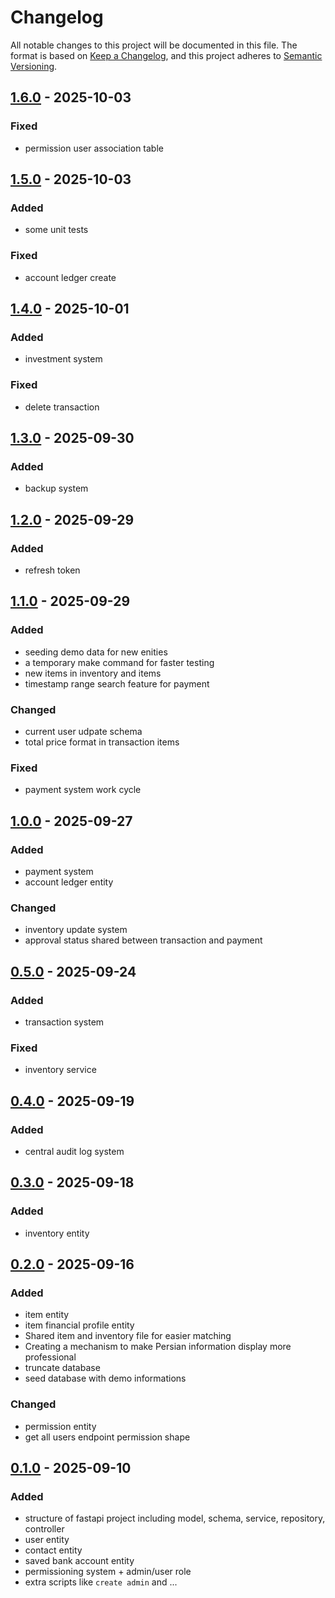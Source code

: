 # Changelog

All notable changes to this project will be documented in this file.
The format is based on [Keep a Changelog](https://keepachangelog.com/en/1.1.0/), and this project adheres to [Semantic Versioning](https://semver.org/spec/v2.0.0.html).

## [1.6.0](https://github.com/tiffany-co/backend/releases/tag/v1.6.0) - 2025-10-03
### Fixed
- permission user association table

## [1.5.0](https://github.com/tiffany-co/backend/releases/tag/v1.5.0) - 2025-10-03
### Added
- some unit tests
### Fixed
- account ledger create

## [1.4.0](https://github.com/tiffany-co/backend/releases/tag/v1.4.0) - 2025-10-01
### Added
- investment system
### Fixed
- delete transaction

## [1.3.0](https://github.com/tiffany-co/backend/releases/tag/v1.3.0) - 2025-09-30
### Added
- backup system

## [1.2.0](https://github.com/tiffany-co/backend/releases/tag/v1.2.0) - 2025-09-29
### Added
- refresh token

## [1.1.0](https://github.com/tiffany-co/backend/releases/tag/v1.1.0) - 2025-09-29
### Added
- seeding demo data for new enities
- a temporary make command for faster testing
- new items in inventory and items
- timestamp range search feature for payment
### Changed
- current user udpate schema
- total price format in transaction items
### Fixed
- payment system work cycle

## [1.0.0](https://github.com/tiffany-co/backend/releases/tag/v1.0.0) - 2025-09-27
### Added
- payment system
- account ledger entity
### Changed
- inventory update system
- approval status shared between transaction and payment

## [0.5.0](https://github.com/tiffany-co/backend/releases/tag/v0.5.0) - 2025-09-24
### Added
- transaction system
### Fixed
- inventory service

## [0.4.0](https://github.com/tiffany-co/backend/releases/tag/v0.4.0) - 2025-09-19
### Added
- central audit log system

## [0.3.0](https://github.com/tiffany-co/backend/releases/tag/v0.3.0) - 2025-09-18
### Added
- inventory entity

## [0.2.0](https://github.com/tiffany-co/backend/releases/tag/v0.2.0) - 2025-09-16
### Added
- item entity
- item financial profile entity
- Shared item and inventory file for easier matching
- Creating a mechanism to make Persian information display more professional
- truncate database
- seed database with demo informations
### Changed
- permission entity
- get all users endpoint permission shape

## [0.1.0](https://github.com/tiffany-co/backend/releases/tag/v0.1.0) - 2025-09-10
### Added
- structure of fastapi project including model, schema, service, repository, controller
- user entity
- contact entity
- saved bank account entity
- permissioning system + admin/user role
- extra scripts like `create admin` and ...
